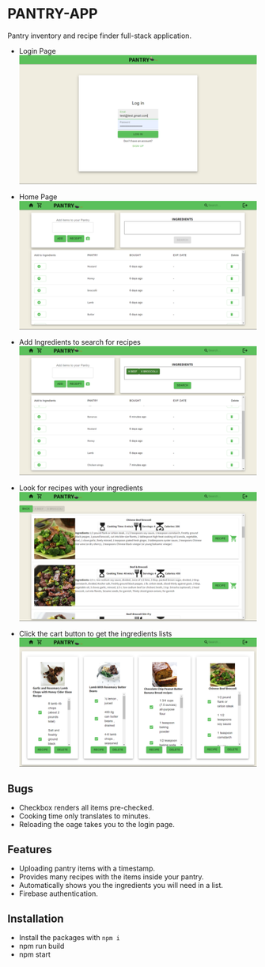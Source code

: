 # PANTRY-APP
Pantry inventory and recipe finder full-stack application.

- Login Page
![Alt text](readMeDocs/login_page.png)

- Home Page
![Alt text](readMeDocs/home_page.png)

- Add Ingredients to search for recipes
![Alt text](readMeDocs/add_ingredients.png)

- Look for recipes with your ingredients
![Alt text](readMeDocs/recipes_page.png)

- Click the cart button to get the ingredients lists
![Alt text](readMeDocs/ingredients_lists_page.png)

## Bugs

- Checkbox renders all items pre-checked.
- Cooking time only translates to minutes.
- Reloading the oage takes you to the login page.

## Features

- Uploading pantry items with a timestamp.
- Provides many recipes with the items inside your pantry.
- Automatically shows you the ingredients you will need in a list.
- Firebase authentication.

## Installation

- Install the packages with `npm i`
- npm run build
- npm start
